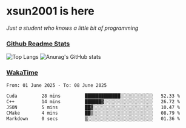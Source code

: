 # xsun2001 is here

*Just a student who knows a little bit of programming*

### [Github Readme Stats](https://github.com/anuraghazra/github-readme-stats)

![Top Langs](https://github-readme-stats.vercel.app/api/top-langs/?username=xsun2001&layout=compact&theme=radical) ![Anurag's GitHub stats](https://github-readme-stats.vercel.app/api?username=xsun2001&show_icons=true&theme=radical)

### [WakaTime](https://wakatime.com)

<!--START_SECTION:waka-->

```txt
From: 01 June 2025 - To: 08 June 2025

Cuda         28 mins         █████████████░░░░░░░░░░░░   52.33 %
C++          14 mins         ██████▓░░░░░░░░░░░░░░░░░░   26.72 %
JSON         5 mins          ██▓░░░░░░░░░░░░░░░░░░░░░░   10.47 %
CMake        4 mins          ██▒░░░░░░░░░░░░░░░░░░░░░░   08.79 %
Markdown     0 secs          ▒░░░░░░░░░░░░░░░░░░░░░░░░   01.36 %
```

<!--END_SECTION:waka-->
